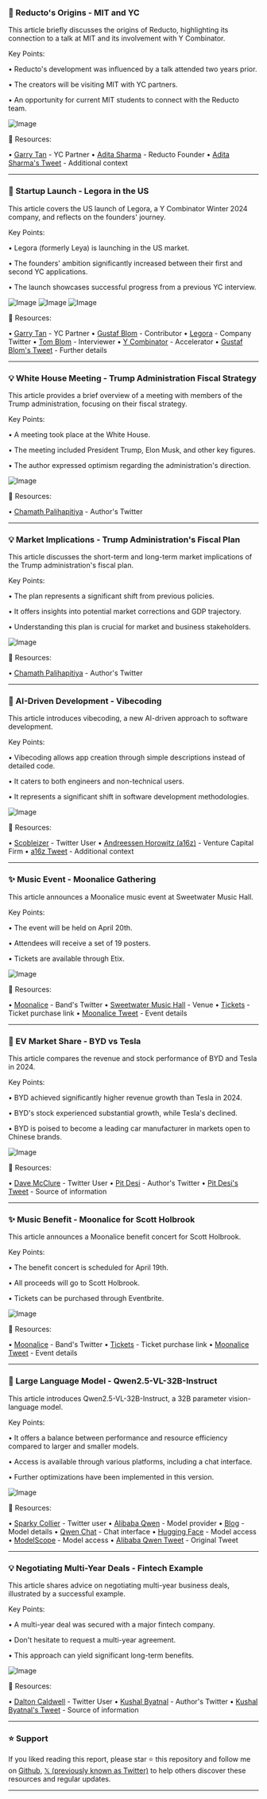 ### 🤖 Reducto's Origins - MIT and YC

This article briefly discusses the origins of Reducto, highlighting its connection to a talk at MIT and its involvement with Y Combinator.

Key Points:

• Reducto's development was influenced by a talk attended two years prior.

•  The creators will be visiting MIT with YC partners.

• An opportunity for current MIT students to connect with the Reducto team.


![Image](https://pbs.twimg.com/media/Gm0iP-tbAAEBYSS?format=jpg&name=small)

🔗 Resources:

• [Garry Tan](https://x.com/garrytan) - YC Partner
• [Adita Sharma](https://x.com/aditabrm) -  Reducto Founder
• [Adita Sharma's Tweet](https://x.com/aditabrm/status/1904216956989014480) - Additional context


---
### 🚀 Startup Launch - Legora in the US

This article covers the US launch of Legora, a Y Combinator Winter 2024 company, and reflects on the founders' journey.

Key Points:

• Legora (formerly Leya) is launching in the US market.

•  The founders' ambition significantly increased between their first and second YC applications.

•  The launch showcases successful progress from a previous YC interview.


![Image](https://pbs.twimg.com/media/Gm017pEaIAA7pkg?format=jpg&name=small)
![Image](https://pbs.twimg.com/media/Gm017pEaEAAW5tx?format=jpg&name=360x360)
![Image](https://pbs.twimg.com/media/Gm017pFaIAEc1m1?format=jpg&name=360x360)

🔗 Resources:

• [Garry Tan](https://x.com/garrytan) - YC Partner
• [Gustaf Blom](https://x.com/gustaf) -  Contributor
• [Legora](https://x.com/WeAreLegora) - Company Twitter
• [Tom Blom](https://x.com/t_blom) - Interviewer
• [Y Combinator](https://x.com/ycombinator) - Accelerator
• [Gustaf Blom's Tweet](https://x.com/gustaf/status/1904238132960330100) - Further details


---
### 💡 White House Meeting - Trump Administration Fiscal Strategy

This article provides a brief overview of a meeting with members of the Trump administration, focusing on their fiscal strategy.

Key Points:

• A meeting took place at the White House.

•  The meeting included President Trump, Elon Musk, and other key figures.

•  The author expressed optimism regarding the administration's direction.


![Image](https://pbs.twimg.com/media/Gm1wutnWIAATr_5?format=jpg&name=small)

🔗 Resources:

• [Chamath Palihapitiya](https://x.com/chamath) - Author's Twitter


---
### 💡 Market Implications - Trump Administration's Fiscal Plan

This article discusses the short-term and long-term market implications of the Trump administration's fiscal plan.

Key Points:

• The plan represents a significant shift from previous policies.

•  It offers insights into potential market corrections and GDP trajectory.

•  Understanding this plan is crucial for market and business stakeholders.


![Image](https://pbs.twimg.com/media/Gm1wzkQWQAEDzBW?format=jpg&name=small)

🔗 Resources:

• [Chamath Palihapitiya](https://x.com/chamath) - Author's Twitter


---
### 🤖 AI-Driven Development - Vibecoding

This article introduces vibecoding, a new AI-driven approach to software development.

Key Points:

• Vibecoding allows app creation through simple descriptions instead of detailed code.

•  It caters to both engineers and non-technical users.

•  It represents a significant shift in software development methodologies.


![Image](https://pbs.twimg.com/media/Gm1YzL5XUAAPKRR.jpg)

🔗 Resources:

• [Scobleizer](https://x.com/Scobleizer) - Twitter User
• [Andreessen Horowitz (a16z)](https://x.com/a16z) - Venture Capital Firm
• [a16z Tweet](https://x.com/a16z/status/1904275658131317084) - Additional context


---
### ✨ Music Event - Moonalice Gathering

This article announces a Moonalice music event at Sweetwater Music Hall.

Key Points:

• The event will be held on April 20th.

•  Attendees will receive a set of 19 posters.

•  Tickets are available through Etix.


![Image](https://pbs.twimg.com/media/Gm1RbH9WwAAdzcP?format=jpg&name=small)

🔗 Resources:

• [Moonalice](https://x.com/Moonalice) - Band's Twitter
• [Sweetwater Music Hall](https://x.com/SweetwaterMV) - Venue
• [Tickets](https://etix.com/ticket/p/61876563/moonalice-mill-valley-sweetwater-music-hall?partner_id=100&_ga=2.62107940.981504582.1738084735-1096241975.1738084735) - Ticket purchase link
• [Moonalice Tweet](https://x.com/Moonalice/status/1904267745396466090) -  Event details


---
### 🤖 EV Market Share - BYD vs Tesla

This article compares the revenue and stock performance of BYD and Tesla in 2024.

Key Points:

• BYD achieved significantly higher revenue growth than Tesla in 2024.

•  BYD's stock experienced substantial growth, while Tesla's declined.

•  BYD is poised to become a leading car manufacturer in markets open to Chinese brands.


![Image](https://pbs.twimg.com/media/Gm1DStNXIAAiwXq?format=jpg&name=small)

🔗 Resources:

• [Dave McClure](https://x.com/davemcclure) - Twitter User
• [Pit Desi](https://x.com/pitdesi) - Author's Twitter
• [Pit Desi's Tweet](https://x.com/pitdesi/status/1904253421059736024) - Source of information


---
### ✨ Music Benefit - Moonalice for Scott Holbrook

This article announces a Moonalice benefit concert for Scott Holbrook.

Key Points:

•  The benefit concert is scheduled for April 19th.

•  All proceeds will go to Scott Holbrook.

•  Tickets can be purchased through Eventbrite.


![Image](https://pbs.twimg.com/media/Gm1RHFbWUAE6039?format=jpg&name=small)

🔗 Resources:

• [Moonalice](https://x.com/Moonalice) - Band's Twitter
• [Tickets](https://eventbrite.com/e/moonalice-420-weekend-saturday-night-celebration-woo-hoo-tickets-1249456300429) - Ticket purchase link
• [Moonalice Tweet](https://x.com/Moonalice/status/1904267401723859101) - Event details


---
### 🤖 Large Language Model - Qwen2.5-VL-32B-Instruct

This article introduces Qwen2.5-VL-32B-Instruct, a 32B parameter vision-language model.

Key Points:

• It offers a balance between performance and resource efficiency compared to larger and smaller models.

• Access is available through various platforms, including a chat interface.

• Further optimizations have been implemented in this version.


![Image](https://pbs.twimg.com/media/Gm0ri0PbsAAMjPO?format=jpg&name=small)

🔗 Resources:

• [Sparky Collier](https://x.com/sparkycollier) - Twitter user
• [Alibaba Qwen](https://x.com/Alibaba_Qwen) - Model provider
• [Blog](https://qwenlm.github.io/blog/qwen2.5-vl-32b/) - Model details
• [Qwen Chat](https://chat.qwen.ai) - Chat interface
• [Hugging Face](https://huggingface.co/Qwen/Qwen2.5-VL-32B-Instruct) - Model access
• [ModelScope](https://modelscope.cn/models/Qwen/Qwen2.5-VL-32B-Instruct) - Model access
• [Alibaba Qwen Tweet](https://x.com/Alibaba_Qwen/status/1904227859616641534) - Original Tweet


---
### 💡 Negotiating Multi-Year Deals - Fintech Example

This article shares advice on negotiating multi-year business deals, illustrated by a successful example.

Key Points:

• A multi-year deal was secured with a major fintech company.

•  Don't hesitate to request a multi-year agreement.

•  This approach can yield significant long-term benefits.


![Image](https://pbs.twimg.com/media/Gm0MkHkW0AEjFqO?format=jpg&name=small)

🔗 Resources:

• [Dalton Caldwell](https://x.com/daltonc) - Twitter User
• [Kushal Byatnal](https://x.com/kushalbyatnal) - Author's Twitter
• [Kushal Byatnal's Tweet](https://x.com/kushalbyatnal/status/1904196615021158754) - Source of information


---

### ⭐️ Support

If you liked reading this report, please star ⭐️ this repository and follow me on [Github](https://github.com/Drix10), [𝕏 (previously known as Twitter)](https://x.com/DRIX_10_) to help others discover these resources and regular updates.

---